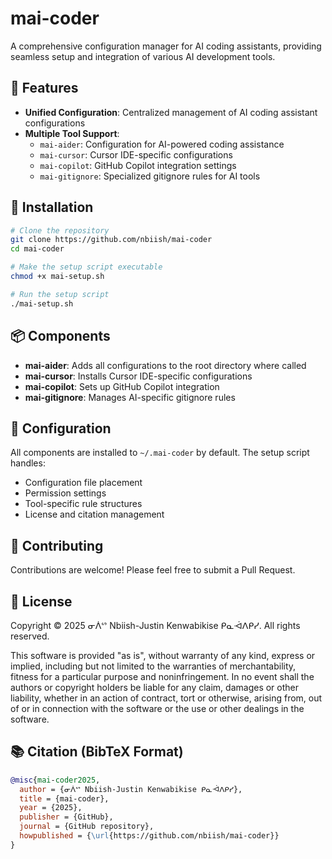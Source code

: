 # mai-coder

A comprehensive configuration manager for AI coding assistants, providing seamless setup and integration of various AI development tools.

## 🌟 Features

- **Unified Configuration**: Centralized management of AI coding assistant configurations
- **Multiple Tool Support**: 
  - `mai-aider`: Configuration for AI-powered coding assistance
  - `mai-cursor`: Cursor IDE-specific configurations
  - `mai-copilot`: GitHub Copilot integration settings
  - `mai-gitignore`: Specialized gitignore rules for AI tools

## 🚀 Installation

```bash
# Clone the repository
git clone https://github.com/nbiish/mai-coder
cd mai-coder

# Make the setup script executable
chmod +x mai-setup.sh

# Run the setup script
./mai-setup.sh
```

## 📦 Components

- **mai-aider**: Adds all configurations to the root directory where called
- **mai-cursor**: Installs Cursor IDE-specific configurations
- **mai-copilot**: Sets up GitHub Copilot integration
- **mai-gitignore**: Manages AI-specific gitignore rules

## 🔧 Configuration

All components are installed to `~/.mai-coder` by default. The setup script handles:
- Configuration file placement
- Permission settings
- Tool-specific rule structures
- License and citation management

## 🤝 Contributing

Contributions are welcome! Please feel free to submit a Pull Request.

## 📝 License 

Copyright © 2025 ᓂᐲᔥ Nbiish-Justin Kenwabikise ᑭᓇᐙᐱᑭᓯ. All rights reserved.

This software is provided "as is", without warranty of any kind, express or implied, including but not limited to the warranties of merchantability, fitness for a particular purpose and noninfringement. In no event shall the authors or copyright holders be liable for any claim, damages or other liability, whether in an action of contract, tort or otherwise, arising from, out of or in connection with the software or the use or other dealings in the software.

## 📚 Citation (BibTeX Format) 

```bibtex
@misc{mai-coder2025,
  author = {ᓂᐲᔥ Nbiish-Justin Kenwabikise ᑭᓇᐙᐱᑭᓯ},
  title = {mai-coder},
  year = {2025},
  publisher = {GitHub},
  journal = {GitHub repository},
  howpublished = {\url{https://github.com/nbiish/mai-coder}}
}
``` 